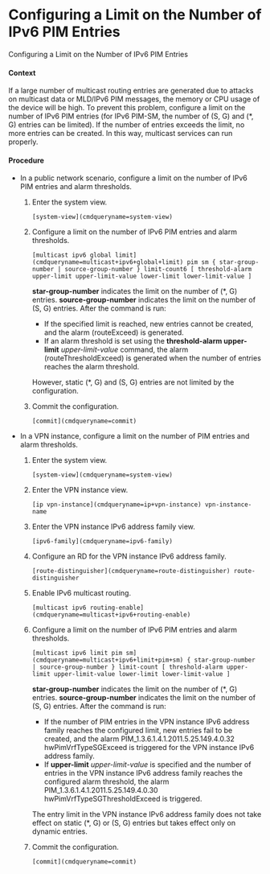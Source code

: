 Configuring a Limit on the Number of IPv6 PIM Entries
=====================================================

Configuring a Limit on the Number of IPv6 PIM Entries

#### Context

If a large number of multicast routing entries are generated due to attacks on multicast data or MLD/IPv6 PIM messages, the memory or CPU usage of the device will be high. To prevent this problem, configure a limit on the number of IPv6 PIM entries (for IPv6 PIM-SM, the number of (S, G) and (\*, G) entries can be limited). If the number of entries exceeds the limit, no more entries can be created. In this way, multicast services can run properly.


#### Procedure

* In a public network scenario, configure a limit on the number of IPv6 PIM entries and alarm thresholds.
  1. Enter the system view.
     
     
     ```
     [system-view](cmdqueryname=system-view)
     ```
  2. Configure a limit on the number of IPv6 PIM entries and alarm thresholds.
     
     
     ```
     [multicast ipv6 global limit](cmdqueryname=multicast+ipv6+global+limit) pim sm { star-group-number | source-group-number } limit-count6 [ threshold-alarm upper-limit upper-limit-value lower-limit lower-limit-value ] 
     ```
     
     **star-group-number** indicates the limit on the number of (\*, G) entries. **source-group-number** indicates the limit on the number of (S, G) entries. After the command is run:
     
     
     
     + If the specified limit is reached, new entries cannot be created, and the alarm (routeExceed) is generated.
     + If an alarm threshold is set using the **threshold-alarm upper-limit** *upper-limit-value* command, the alarm (routeThresholdExceed) is generated when the number of entries reaches the alarm threshold.
     
     However, static (\*, G) and (S, G) entries are not limited by the configuration.
  3. Commit the configuration.
     
     
     ```
     [commit](cmdqueryname=commit)
     ```
* In a VPN instance, configure a limit on the number of PIM entries and alarm thresholds.
  1. Enter the system view.
     
     
     ```
     [system-view](cmdqueryname=system-view)
     ```
  2. Enter the VPN instance view.
     
     
     ```
     [ip vpn-instance](cmdqueryname=ip+vpn-instance) vpn-instance-name
     ```
  3. Enter the VPN instance IPv6 address family view.
     
     
     ```
     [ipv6-family](cmdqueryname=ipv6-family)
     ```
  4. Configure an RD for the VPN instance IPv6 address family.
     
     
     ```
     [route-distinguisher](cmdqueryname=route-distinguisher) route-distinguisher
     ```
  5. Enable IPv6 multicast routing.
     
     
     ```
     [multicast ipv6 routing-enable](cmdqueryname=multicast+ipv6+routing-enable)
     ```
  6. Configure a limit on the number of IPv6 PIM entries and alarm thresholds.
     
     
     ```
     [multicast ipv6 limit pim sm](cmdqueryname=multicast+ipv6+limit+pim+sm) { star-group-number | source-group-number } limit-count [ threshold-alarm upper-limit upper-limit-value lower-limit lower-limit-value ]
     ```
     
     
     
     **star-group-number** indicates the limit on the number of (\*, G) entries. **source-group-number** indicates the limit on the number of (S, G) entries. After the command is run:
     
     
     
     + If the number of PIM entries in the VPN instance IPv6 address family reaches the configured limit, new entries fail to be created, and the alarm PIM\_1.3.6.1.4.1.2011.5.25.149.4.0.32 hwPimVrfTypeSGExceed is triggered for the VPN instance IPv6 address family.
     + If **upper-limit** *upper-limit-value* is specified and the number of entries in the VPN instance IPv6 address family reaches the configured alarm threshold, the alarm PIM\_1.3.6.1.4.1.2011.5.25.149.4.0.30 hwPimVrfTypeSGThresholdExceed is triggered.
     
     The entry limit in the VPN instance IPv6 address family does not take effect on static (\*, G) or (S, G) entries but takes effect only on dynamic entries.
  7. Commit the configuration.
     
     
     ```
     [commit](cmdqueryname=commit)
     ```